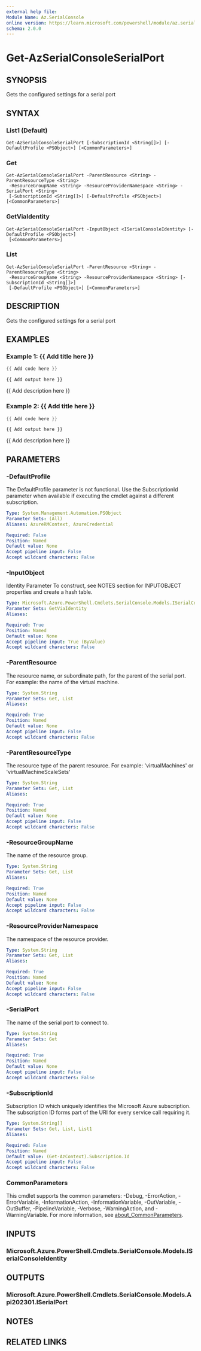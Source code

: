 ```yaml
---
external help file:
Module Name: Az.SerialConsole
online version: https://learn.microsoft.com/powershell/module/az.serialconsole/get-azserialconsoleserialport
schema: 2.0.0
---
```


# Get-AzSerialConsoleSerialPort

## SYNOPSIS
Gets the configured settings for a serial port

## SYNTAX

### List1 (Default)
```
Get-AzSerialConsoleSerialPort [-SubscriptionId <String[]>] [-DefaultProfile <PSObject>] [<CommonParameters>]
```

### Get
```
Get-AzSerialConsoleSerialPort -ParentResource <String> -ParentResourceType <String>
 -ResourceGroupName <String> -ResourceProviderNamespace <String> -SerialPort <String>
 [-SubscriptionId <String[]>] [-DefaultProfile <PSObject>] [<CommonParameters>]
```

### GetViaIdentity
```
Get-AzSerialConsoleSerialPort -InputObject <ISerialConsoleIdentity> [-DefaultProfile <PSObject>]
 [<CommonParameters>]
```

### List
```
Get-AzSerialConsoleSerialPort -ParentResource <String> -ParentResourceType <String>
 -ResourceGroupName <String> -ResourceProviderNamespace <String> [-SubscriptionId <String[]>]
 [-DefaultProfile <PSObject>] [<CommonParameters>]
```

## DESCRIPTION
Gets the configured settings for a serial port

## EXAMPLES

### Example 1: {{ Add title here }}
```powershell
{{ Add code here }}
```

```output
{{ Add output here }}
```

{{ Add description here }}

### Example 2: {{ Add title here }}
```powershell
{{ Add code here }}
```

```output
{{ Add output here }}
```

{{ Add description here }}

## PARAMETERS

### -DefaultProfile
The DefaultProfile parameter is not functional.
Use the SubscriptionId parameter when available if executing the cmdlet against a different subscription.

```yaml
Type: System.Management.Automation.PSObject
Parameter Sets: (All)
Aliases: AzureRMContext, AzureCredential

Required: False
Position: Named
Default value: None
Accept pipeline input: False
Accept wildcard characters: False
```

### -InputObject
Identity Parameter
To construct, see NOTES section for INPUTOBJECT properties and create a hash table.

```yaml
Type: Microsoft.Azure.PowerShell.Cmdlets.SerialConsole.Models.ISerialConsoleIdentity
Parameter Sets: GetViaIdentity
Aliases:

Required: True
Position: Named
Default value: None
Accept pipeline input: True (ByValue)
Accept wildcard characters: False
```

### -ParentResource
The resource name, or subordinate path, for the parent of the serial port.
For example: the name of the virtual machine.

```yaml
Type: System.String
Parameter Sets: Get, List
Aliases:

Required: True
Position: Named
Default value: None
Accept pipeline input: False
Accept wildcard characters: False
```

### -ParentResourceType
The resource type of the parent resource.
For example: 'virtualMachines' or 'virtualMachineScaleSets'

```yaml
Type: System.String
Parameter Sets: Get, List
Aliases:

Required: True
Position: Named
Default value: None
Accept pipeline input: False
Accept wildcard characters: False
```

### -ResourceGroupName
The name of the resource group.

```yaml
Type: System.String
Parameter Sets: Get, List
Aliases:

Required: True
Position: Named
Default value: None
Accept pipeline input: False
Accept wildcard characters: False
```

### -ResourceProviderNamespace
The namespace of the resource provider.

```yaml
Type: System.String
Parameter Sets: Get, List
Aliases:

Required: True
Position: Named
Default value: None
Accept pipeline input: False
Accept wildcard characters: False
```

### -SerialPort
The name of the serial port to connect to.

```yaml
Type: System.String
Parameter Sets: Get
Aliases:

Required: True
Position: Named
Default value: None
Accept pipeline input: False
Accept wildcard characters: False
```

### -SubscriptionId
Subscription ID which uniquely identifies the Microsoft Azure subscription.
The subscription ID forms part of the URI for every service call requiring it.

```yaml
Type: System.String[]
Parameter Sets: Get, List, List1
Aliases:

Required: False
Position: Named
Default value: (Get-AzContext).Subscription.Id
Accept pipeline input: False
Accept wildcard characters: False
```

### CommonParameters
This cmdlet supports the common parameters: -Debug, -ErrorAction, -ErrorVariable, -InformationAction, -InformationVariable, -OutVariable, -OutBuffer, -PipelineVariable, -Verbose, -WarningAction, and -WarningVariable. For more information, see [about_CommonParameters](http://go.microsoft.com/fwlink/?LinkID=113216).

## INPUTS

### Microsoft.Azure.PowerShell.Cmdlets.SerialConsole.Models.ISerialConsoleIdentity

## OUTPUTS

### Microsoft.Azure.PowerShell.Cmdlets.SerialConsole.Models.Api202301.ISerialPort

## NOTES

## RELATED LINKS

